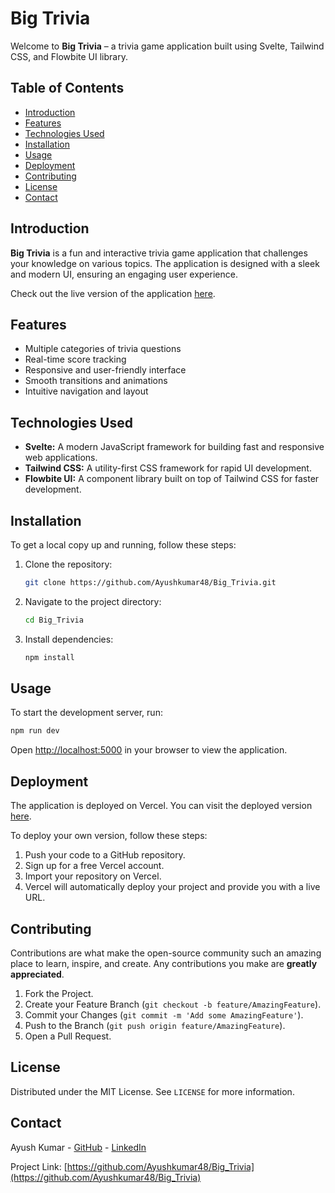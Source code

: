 # Big Trivia

Welcome to **Big Trivia** – a trivia game application built using Svelte, Tailwind CSS, and Flowbite UI library.

## Table of Contents

- [Introduction](#introduction)
- [Features](#features)
- [Technologies Used](#technologies-used)
- [Installation](#installation)
- [Usage](#usage)
- [Deployment](#deployment)
- [Contributing](#contributing)
- [License](#license)
- [Contact](#contact)

## Introduction

**Big Trivia** is a fun and interactive trivia game application that challenges your knowledge on various topics. The application is designed with a sleek and modern UI, ensuring an engaging user experience.

Check out the live version of the application [here](https://bigtrivia.vercel.app/).

## Features

- Multiple categories of trivia questions
- Real-time score tracking
- Responsive and user-friendly interface
- Smooth transitions and animations
- Intuitive navigation and layout

## Technologies Used

- **Svelte:** A modern JavaScript framework for building fast and responsive web applications.
- **Tailwind CSS:** A utility-first CSS framework for rapid UI development.
- **Flowbite UI:** A component library built on top of Tailwind CSS for faster development.

## Installation

To get a local copy up and running, follow these steps:

1. Clone the repository:

   ```bash
   git clone https://github.com/Ayushkumar48/Big_Trivia.git
   ```

2. Navigate to the project directory:

   ```bash
   cd Big_Trivia
   ```

3. Install dependencies:
   ```bash
   npm install
   ```

## Usage

To start the development server, run:

```bash
npm run dev
```

Open [http://localhost:5000](http://localhost:5000) in your browser to view the application.

## Deployment

The application is deployed on Vercel. You can visit the deployed version [here](https://bigtrivia.vercel.app/).

To deploy your own version, follow these steps:

1. Push your code to a GitHub repository.
2. Sign up for a free Vercel account.
3. Import your repository on Vercel.
4. Vercel will automatically deploy your project and provide you with a live URL.

## Contributing

Contributions are what make the open-source community such an amazing place to learn, inspire, and create. Any contributions you make are **greatly appreciated**.

1. Fork the Project.
2. Create your Feature Branch (`git checkout -b feature/AmazingFeature`).
3. Commit your Changes (`git commit -m 'Add some AmazingFeature'`).
4. Push to the Branch (`git push origin feature/AmazingFeature`).
5. Open a Pull Request.

## License

Distributed under the MIT License. See `LICENSE` for more information.

## Contact

Ayush Kumar - [GitHub](https://github.com/Ayushkumar48) - [LinkedIn](https://www.linkedin.com/in/Ayushkumar48/)

Project Link: [https://github.com/Ayushkumar48/Big_Trivia](https://github.com/Ayushkumar48/Big_Trivia)
